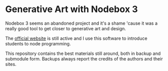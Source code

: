 # Generative Art with Nodebox 3

Nodebox 3 seems an abandoned project and it's a shame 'cause it was a really good tool to get closer to generative art and design.

The [official website](https://www.nodebox.net/node/) is still active and I use this software to introduce students to node programming.

This repository contains the best materials still around, both in backup and submodule form. Backups always report the credits of the authors and their sites.
